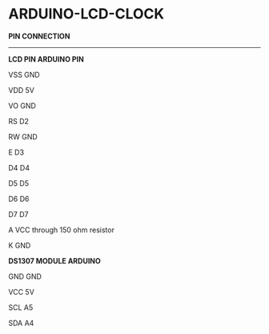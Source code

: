 # ARDUINO-LCD-CLOCK

**PIN CONNECTION**
______________________________________________________________________
**LCD PIN ARDUINO PIN**

VSS GND

VDD 5V

VO GND

RS D2

RW GND

E D3

D4 D4

D5 D5

D6 D6

D7 D7

A VCC through 150 ohm resistor

K GND

**DS1307 MODULE ARDUINO**

GND GND

VCC 5V

SCL A5

SDA A4
